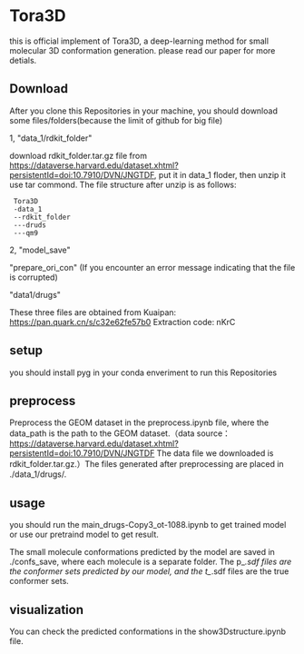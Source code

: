 # Tora3D
this is official implement of Tora3D, a deep-learning method for small molecular 3D conformation generation. please read our paper for more detials.

## Download 
After you clone this Repositories in your machine, you should download some files/folders(because the limit of github for big file)
  
1, "data_1/rdkit_folder"   

  download rdkit_folder.tar.gz file from https://dataverse.harvard.edu/dataset.xhtml?persistentId=doi:10.7910/DVN/JNGTDF, put it in data_1 floder, then unzip it use tar commond. The file structure after unzip is as follows:
  
     Tora3D
     -data_1
     --rdkit_folder
     ---druds
     ---qm9
2,
  "model_save"      
  
  "prepare_ori_con"       (If you encounter an error message indicating that the file is corrupted)
  
  "data1/drugs"
  
  These three files are obtained from Kuaipan:
        https://pan.quark.cn/s/c32e62fe57b0
        Extraction code: nKrC
  
## setup
you should install pyg in your conda enveriment to run this Repositories

## preprocess
Preprocess the GEOM dataset in the preprocess.ipynb file, where the data_path is the path to the GEOM dataset.（data source：https://dataverse.harvard.edu/dataset.xhtml?persistentId=doi:10.7910/DVN/JNGTDF The data file we downloaded is rdkit_folder.tar.gz.）The files generated after preprocessing are placed in ./data_1/drugs/.

## usage
you should run the main_drugs-Copy3_ot-1088.ipynb to get trained model or use our pretraind model to get result.

The small molecule conformations predicted by the model are saved in ./confs_save, where each molecule is a separate folder. The p_*.sdf files are the conformer sets predicted by our model, and the t_*.sdf files are the true conformer sets.

## visualization
You can check the predicted conformations in the show3Dstructure.ipynb file.
